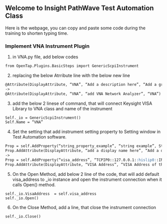 ## Welcome to Insight PathWave Test Automation Class

Here is the webpage, you can copy and paste some code during the training to shorten typing time.


### Implement VNA Instrument Plugin

1. in VNA.py file, add below codes
```markdown
from OpenTap.Plugins.BasicSteps import GenericScpiInstrument
```
2. replacing the below Atrribute line with the below new line
```markdown
@Attribute(DisplayAttribute, “VNA”, “Add a description here”, “Add a group name here”)
->
@Attribute(DisplayAttribute, “VNA”, “add VNA Network Analyzer”, “VNA”)
```
3. add the below 2 linese of command, that will connect Keysight VISA Library to VNA class and name of the instrument
```markdown
Self._io = GenericScpiInstrument()
Self.Name = “VNA”
```
4. Set the setting that add instrument setting property to Setting window in Test Automation software.
```markdown
Prop = self.AddProperty(“string_property_example”, “string example”, String)
Prop.AddAttribute(DisplayAttribute, “add a display name here”, “Add a description here”, “Add a group name here”)
->
Prop = self.AddProperty(“visa_address”, “TCPIP0::127.0.0.1::hislip0::INSTR”, String)
Prop.AddAttribute(DisplayAttribute, “VISA Address”, “VISA Address of the instrument to connect”, “VISA”)
```
5.	On the Open Method, add below 2 line of the code, that will add default visa_address to _io instance and open the instrument connection when it calls Open() method. 
```
self._io.VisaAddress  = self.visa_address
self._io.Open()
```
6.	On the Close Method, add a line, that close the instrument connection 
```
self._io.Close()
```



